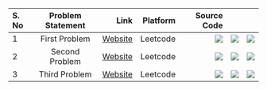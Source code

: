 |S. No|Problem Statement|Link|Platform|Source Code|||
|:-------------|:----------:|-----------:|-----------:|-----------:|-----------:|-----------:|
|1|First Problem|[Website](http://leetcode.com)|Leetcode|[![](https://bit.ly/3unk56g)](http://leetcode.com)|[![](https://bit.ly/3ekiadn)](http://leetcode.com)|[![](https://bit.ly/3xJXQd1)](http://leetcode.com)|
|2|Second Problem|[Website](http://leetcode.com)|Leetcode|[![](https://bit.ly/3unk56g)](http://leetcode.com)|[![](https://bit.ly/3ekiadn)](http://leetcode.com)|[![](https://bit.ly/3xJXQd1)](http://leetcode.com)|
|3|Third Problem|[Website](http://leetcode.com)|Leetcode|[![](https://bit.ly/3unk56g)](http://leetcode.com)|[![](https://bit.ly/3ekiadn)](http://leetcode.com)|[![](https://bit.ly/3xJXQd1)](http://leetcode.com)|